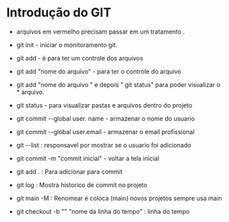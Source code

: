# Introdução do GIT


* arquivos em vermelho precisam passar em um tratamento .

* git init - iniciar o monitoramento git. 

* git add - é para ter um controle dos arquivos 

* git add "nome do arquivo" - para ter o controle do arquivo

* git add "nome do arquivo " e depois " git status" para poder visualizar o * arquivo.

* git status - para visualizar pastas e arquivos dentro do projeto 

* git commit --global user. name - armazenar o nome do usuario 

* git commit --global user.email - armazenar o email profissional 

* git --list : responsavel por mostrar se o usuario foi adicionado 

* git commit -m "commit inicial" - voltar a tela inicial

* git add . : Para adicionar para commit

* git log : Mostra historico de commit no projeto 

* git main -M : Renomear é coloca (main) novos projetos sempre usa main

* git checkout -b "" "nome da linha do tempo" : linha do tempo 